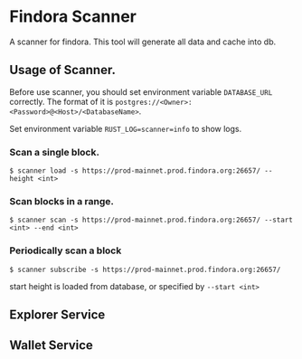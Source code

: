 # Findora Scanner

A scanner for findora. This tool will generate all data and cache into db.

## Usage of Scanner.

Before use scanner, you should set environment variable `DATABASE_URL` correctly. The format of it is `postgres://<Owner>:<Password>@<Host>/<DatabaseName>`.

Set environment variable `RUST_LOG=scanner=info` to show logs.

### Scan a single block.

``` shell
$ scanner load -s https://prod-mainnet.prod.findora.org:26657/ --height <int> 
```

### Scan blocks in a range.

```shell
$ scanner scan -s https://prod-mainnet.prod.findora.org:26657/ --start <int> --end <int>
```

### Periodically scan a block

```
$ scanner subscribe -s https://prod-mainnet.prod.findora.org:26657/
```

start height is loaded from database, or specified by `--start <int>`

## Explorer Service

## Wallet Service


